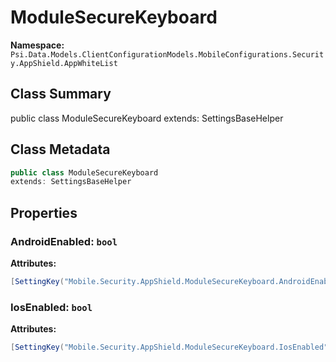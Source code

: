 # ModuleSecureKeyboard

**Namespace:** `Psi.Data.Models.ClientConfigurationModels.MobileConfigurations.Security.AppShield.AppWhiteList`

## Class Summary

public class ModuleSecureKeyboard
extends: SettingsBaseHelper

## Class Metadata

```typescript
public class ModuleSecureKeyboard
extends: SettingsBaseHelper
```

## Properties

### AndroidEnabled: `bool`

**Attributes:**
```csharp
[SettingKey("Mobile.Security.AppShield.ModuleSecureKeyboard.AndroidEnabled")]
```

### IosEnabled: `bool`

**Attributes:**
```csharp
[SettingKey("Mobile.Security.AppShield.ModuleSecureKeyboard.IosEnabled")]
```

